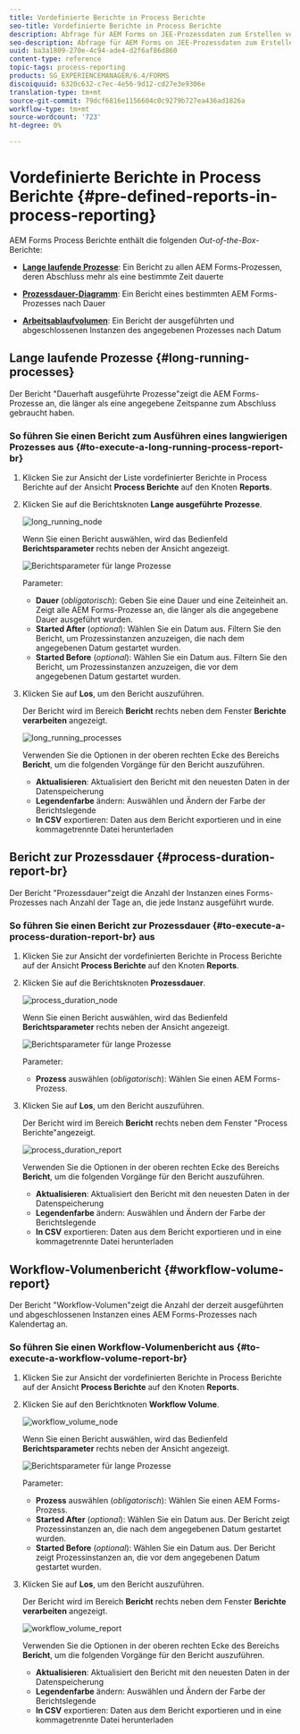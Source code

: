 ```yaml
---
title: Vordefinierte Berichte in Process Berichte
seo-title: Vordefinierte Berichte in Process Berichte
description: Abfrage für AEM Forms on JEE-Prozessdaten zum Erstellen von Berichten über langlaufende Prozesse, Prozessdauer und Arbeitsablaufvolumen
seo-description: Abfrage für AEM Forms on JEE-Prozessdaten zum Erstellen von Berichten über langlaufende Prozesse, Prozessdauer und Arbeitsablaufvolumen
uuid: ba3a1809-270e-4c94-ade4-d2f6af86d860
content-type: reference
topic-tags: process-reporting
products: SG_EXPERIENCEMANAGER/6.4/FORMS
discoiquuid: 6320c632-c7ec-4e56-9d12-cd27e3e9306e
translation-type: tm+mt
source-git-commit: 79dcf6816e1156604c0c9279b727ea436ad1826a
workflow-type: tm+mt
source-wordcount: '723'
ht-degree: 0%

---
```



# Vordefinierte Berichte in Process Berichte {#pre-defined-reports-in-process-reporting}

AEM Forms Process Berichte enthält die folgenden *Out-of-the-Box*-Berichte:

* **[Lange laufende Prozesse](/help/forms/using/process-reporting/pre-defined-reports-in-process-reporting.md#p-long-running-processes-p)**: Ein Bericht zu allen AEM Forms-Prozessen, deren Abschluss mehr als eine bestimmte Zeit dauerte

* **[Prozessdauer-Diagramm](/help/forms/using/process-reporting/pre-defined-reports-in-process-reporting.md#p-process-duration-report-br-p)**: Ein Bericht eines bestimmten AEM Forms-Prozesses nach Dauer

* **[Arbeitsablaufvolumen](/help/forms/using/process-reporting/pre-defined-reports-in-process-reporting.md#p-workflow-volume-report-p)**: Ein Bericht der ausgeführten und abgeschlossenen Instanzen des angegebenen Prozesses nach Datum

## Lange laufende Prozesse {#long-running-processes}

Der Bericht &quot;Dauerhaft ausgeführte Prozesse&quot;zeigt die AEM Forms-Prozesse an, die länger als eine angegebene Zeitspanne zum Abschluss gebraucht haben.

### So führen Sie einen Bericht zum Ausführen eines langwierigen Prozesses aus {#to-execute-a-long-running-process-report-br}

1. Klicken Sie zur Ansicht der Liste vordefinierter Berichte in Process Berichte auf der Ansicht **Process Berichte** auf den Knoten **Reports**.
1. Klicken Sie auf die Berichtsknoten **Lange ausgeführte Prozesse**.

   ![long_running_node](assets/long_running_node.png)

   Wenn Sie einen Bericht auswählen, wird das Bedienfeld **Berichtsparameter** rechts neben der Ansicht angezeigt.

   ![Berichtsparameter für lange Prozesse](assets/report_parameters_panel.png)

   Parameter:

   * **Dauer** (*obligatorisch*): Geben Sie eine Dauer und eine Zeiteinheit an. Zeigt alle AEM Forms-Prozesse an, die länger als die angegebene Dauer ausgeführt wurden.
   * **Started After**  (*optional*): Wählen Sie ein Datum aus. Filtern Sie den Bericht, um Prozessinstanzen anzuzeigen, die nach dem angegebenen Datum gestartet wurden.
   * **Started Before**  (*optional*): Wählen Sie ein Datum aus. Filtern Sie den Bericht, um Prozessinstanzen anzuzeigen, die vor dem angegebenen Datum gestartet wurden.

1. Klicken Sie auf **Los**, um den Bericht auszuführen.

   Der Bericht wird im Bereich **Bericht** rechts neben dem Fenster **Berichte verarbeiten** angezeigt.

   ![long_running_processes](assets/long_running_processes.png)

   Verwenden Sie die Optionen in der oberen rechten Ecke des Bereichs **Bericht**, um die folgenden Vorgänge für den Bericht auszuführen.

   * **Aktualisieren**: Aktualisiert den Bericht mit den neuesten Daten in der Datenspeicherung
   * **Legendenfarbe** ändern: Auswählen und Ändern der Farbe der Berichtslegende
   * **In CSV** exportieren: Daten aus dem Bericht exportieren und in eine kommagetrennte Datei herunterladen

## Bericht zur Prozessdauer {#process-duration-report-br}

Der Bericht &quot;Prozessdauer&quot;zeigt die Anzahl der Instanzen eines Forms-Prozesses nach Anzahl der Tage an, die jede Instanz ausgeführt wurde.

### So führen Sie einen Bericht zur Prozessdauer {#to-execute-a-process-duration-report-br} aus

1. Klicken Sie zur Ansicht der vordefinierten Berichte in Process Berichte auf der Ansicht **Process Berichte** auf den Knoten **Reports**.
1. Klicken Sie auf die Berichtsknoten **Prozessdauer**.

   ![process_duration_node](assets/process_duration_node.png)

   Wenn Sie einen Bericht auswählen, wird das Bedienfeld **Berichtsparameter** rechts neben der Ansicht angezeigt.

   ![Berichtsparameter für lange Prozesse](assets/process_duration_params.png)

   Parameter:

   * **Prozess**  auswählen (*obligatorisch*): Wählen Sie einen AEM Forms-Prozess.

1. Klicken Sie auf **Los**, um den Bericht auszuführen.

   Der Bericht wird im Bereich **Bericht** rechts neben dem Fenster &quot;Process Berichte&quot;angezeigt.

   ![process_duration_report](assets/process_duration_report.png)

   Verwenden Sie die Optionen in der oberen rechten Ecke des Bereichs **Bericht**, um die folgenden Vorgänge für den Bericht auszuführen.

   * **Aktualisieren**: Aktualisiert den Bericht mit den neuesten Daten in der Datenspeicherung
   * **Legendenfarbe** ändern: Auswählen und Ändern der Farbe der Berichtslegende
   * **In CSV** exportieren: Daten aus dem Bericht exportieren und in eine kommagetrennte Datei herunterladen

## Workflow-Volumenbericht {#workflow-volume-report}

Der Bericht &quot;Workflow-Volumen&quot;zeigt die Anzahl der derzeit ausgeführten und abgeschlossenen Instanzen eines AEM Forms-Prozesses nach Kalendertag an.

### So führen Sie einen Workflow-Volumenbericht aus {#to-execute-a-workflow-volume-report-br}

1. Klicken Sie zur Ansicht der vordefinierten Berichte in Process Berichte auf der Ansicht **Process Berichte** auf den Knoten **Reports**.
1. Klicken Sie auf den Berichtknoten **Workflow Volume**.

   ![workflow_volume_node](assets/workflow_volume_node.png)

   Wenn Sie einen Bericht auswählen, wird das Bedienfeld **Berichtsparameter** rechts neben der Ansicht angezeigt.

   ![Berichtsparameter für lange Prozesse](assets/workflow_volume_params.png)

   Parameter:

   * **Prozess** auswählen (*obligatorisch*): Wählen Sie einen AEM Forms-Prozess.
   * **Started After**  (*optional*): Wählen Sie ein Datum aus. Der Bericht zeigt Prozessinstanzen an, die nach dem angegebenen Datum gestartet wurden.
   * **Started Before**  (*optional*): Wählen Sie ein Datum aus. Der Bericht zeigt Prozessinstanzen an, die vor dem angegebenen Datum gestartet wurden.

1. Klicken Sie auf **Los**, um den Bericht auszuführen.

   Der Bericht wird im Bereich **Bericht** rechts neben dem Fenster **Berichte verarbeiten** angezeigt.

   ![workflow_volume_report](assets/workflow_volume_report.png)

   Verwenden Sie die Optionen in der oberen rechten Ecke des Bereichs **Bericht**, um die folgenden Vorgänge für den Bericht auszuführen.

   * **Aktualisieren**: Aktualisiert den Bericht mit den neuesten Daten in der Datenspeicherung
   * **Legendenfarbe** ändern: Auswählen und Ändern der Farbe der Berichtslegende
   * **In CSV** exportieren: Daten aus dem Bericht exportieren und in eine kommagetrennte Datei herunterladen

